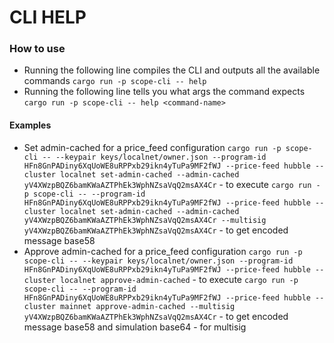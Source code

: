 # CLI HELP

### How to use
- Running the following line compiles the CLI and outputs all the available commands
`cargo run -p scope-cli -- help`
- Running the following line tells you what args the command expects
`cargo run -p scope-cli -- help <command-name>`

#### Examples
- Set admin-cached for a price_feed configuration
`cargo run -p scope-cli -- --keypair keys/localnet/owner.json --program-id HFn8GnPADiny6XqUoWE8uRPPxb29ikn4yTuPa9MF2fWJ --price-feed hubble --cluster localnet set-admin-cached --admin-cached yV4XWzpBQZ6bamKWaAZTPhEk3WphNZsaVqQ2msAX4Cr` - to execute
`cargo run -p scope-cli -- --program-id HFn8GnPADiny6XqUoWE8uRPPxb29ikn4yTuPa9MF2fWJ --price-feed hubble --cluster localnet set-admin-cached --admin-cached yV4XWzpBQZ6bamKWaAZTPhEk3WphNZsaVqQ2msAX4Cr --multisig yV4XWzpBQZ6bamKWaAZTPhEk3WphNZsaVqQ2msAX4Cr` - to get encoded message base58
- Approve admin-cached for a price_feed configuration
`cargo run -p scope-cli -- --keypair keys/localnet/owner.json --program-id HFn8GnPADiny6XqUoWE8uRPPxb29ikn4yTuPa9MF2fWJ --price-feed hubble --cluster localnet approve-admin-cached` - to execute
`cargo run -p scope-cli -- --program-id HFn8GnPADiny6XqUoWE8uRPPxb29ikn4yTuPa9MF2fWJ --price-feed hubble --cluster mainnet approve-admin-cached --multisig yV4XWzpBQZ6bamKWaAZTPhEk3WphNZsaVqQ2msAX4Cr` - to get encoded message base58 and simulation base64 - for multisig 
